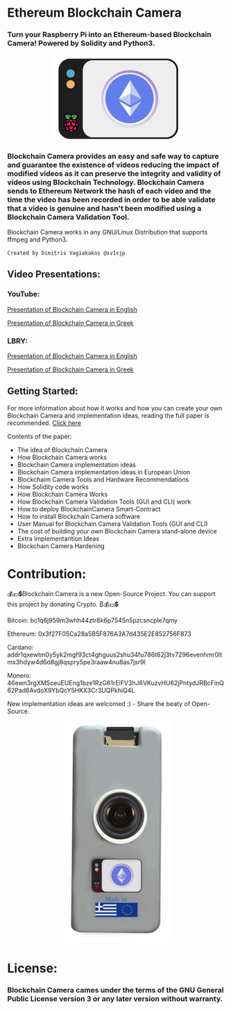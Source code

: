 # Ethereum Blockchain Camera

### Turn your Raspberry Pi into an Ethereum-based Blockchain Camera! Powered by Solidity and Python3.

<p align="center"><img src="https://github.com/sv1sjp/Blockchain_Camera/blob/main/icons/logo.png" width="300">
  
### Blockchain Camera provides an easy and safe way to capture and guarantee the existence of videos reducing the impact of modified videos as it can preserve the integrity and validity of videos using Blockchain Technology. Blockchain Camera sends to Ethereum Network the hash of each video and the time the video has been recorded in order to be able validate that a video is genuine and hasn't been modified using a Blockchain Camera Validation Tool. 

Blockchain Camera works in any GNU/Linux Distribution that supports ffmpeg and Python3.

```
Created by Dimitris Vagiakakos @sv1sjp
```

## Video Presentations:

### YouTube:

[Presentation of Blockchain Camera in English](https://youtu.be/1CvG0aa9PdM)

[Presentation of Blockchain Camera in Greek](https://youtu.be/7N7_W0pdbcs)

### LBRY:

[Presentation of Blockchain Camera in English](https://odysee.com/@PenguinDodgers/Blockchain_Camera)

[Presentation of Blockchain Camera in Greek](https://odysee.com/@PenguinDodgers/Blockchain_Camera_GR)


## Getting Started:
For more information about how it works and how you can create your own Blockchain Camera and implementation ideas, reading the full paper is recommended. 
[Click here](https://github.com/sv1sjp/Blockchain_Camera/blob/main/Blockchain_Camera.pdf)

Contents of the paper:
- The idea of Blockchain Camera
- How Blockchain Camera works
- Blockchain Camera implementation ideas
- Blockchain Camera implementation ideas in European Union
- Blockchaim Camera Tools and Hardware Recommendations
- How Solidity code works
- How Blockchain Camera Works
- How Blockchain Camera Validation Tools (GUI and CLI) work
- How to deploy BlockchainCamera Smart-Contract
- How to install Blockchain Camera software
- User Manual for Blockchain Camera Validation Tools (GUI and CLI)
- The cost of building your own Blockchain Camera stand-alone device
- Extra Implementantion Ideas
- Blockchain Camera Hardening


# Contribution:
💰💵💲Blockchain Camera is a new Open-Source Project. You can support this project by donating Crypto. ₿💰💵💲

Bitcoin: bc1q6j959m3whh44ztr8k6p7545n5pzcsncple7qmy

Ethereum: 0x3f27F05Ca28a5B5F876A3A7d435E2E852756F873

Cardano: addr1qxewtm0y5yk2mgf93ct4ghguus2shu34fu786t62j3tv7296evenhmr0ltmx3hdyw4d6d8gj8qspry5pe3raaw4nu8as7jsr9l

Monero: 46ewn3rgXMSceuEUEng1bze1RzG61rEiFV3hJ6VKuzvHU62jPntydJRBcFinQ62Pad8AvdoX9YbQcY5HKX3Cr3UQPkhiQ4L

New implementation ideas are welcomed :) - Share the beaty of Open-Source.

 <p align="center"><img src="https://github.com/sv1sjp/Blockchain_Camera/blob/main/icons/proof_of_concept.png" width="250">
 
# License:
### Blockchain Camera cames under the terms of the GNU General Public License version 3 or any later version without warranty.
